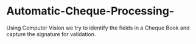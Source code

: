 # Automatic-Cheque-Processing-
Using Computer Vision we try to identify the fields in a Cheque Book and capture the signature for validation.

